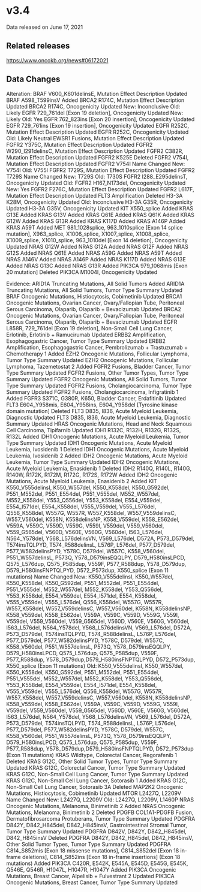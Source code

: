 # v3.4

Data released on June 17, 2021

## Related releases
https://www.oncokb.org/news#06172021

## Data Changes
Alteration:
BRAF V600_K601delinsE, Mutation Effect Description Updated
BRAF A598_T599insV Added
BRCA2 R174C, Mutation Effect Description Updated
BRCA2 R174C, Oncogenicity Updated
	 New: Inconclusive
	 Old: Likely
EGFR 729_761del [Exon 19 deletion], Oncogenicity Updated
	 New: Likely
	 Old: Yes
EGFR 762_823ins [Exon 20 insertion], Oncogenicity Updated
EGFR 729_761ins [Exon 19 insertion], Oncogenicity Updated
EGFR R252C, Mutation Effect Description Updated
EGFR R252C, Oncogenicity Updated
	 Old: Likely Neutral
EWSR1 Fusions, Mutation Effect Description Updated
FGFR2 Y375C, Mutation Effect Description Updated
FGFR2 W290_I291delinsC, Mutation Effect Description Updated
FGFR2 C382R, Mutation Effect Description Updated
FGFR2 K525E Deleted
FGFR2 V754I, Mutation Effect Description Updated
FGFR2 V754I Name Changed
	 New: V754I
	 Old: V755I
FGFR2 T729S, Mutation Effect Description Updated
FGFR2 T729S Name Changed
	 New: T729S
	 Old: T730S
FGFR2 I288_E295delinsT, Oncogenicity Updated
	 Old: 
FGFR2 H167_N173del, Oncogenicity Updated
	 New: Yes
FGFR2 F276C, Mutation Effect Description Updated
FGFR2 L617F, Mutation Effect Description Updated
FLT3 Amplification Deleted
H3-3A K28M, Oncogenicity Updated
	 Old: Inconclusive
H3-3A G35R, Oncogenicity Updated
H3-3A G35V, Oncogenicity Updated
KIT X550_splice Added
KRAS G13E Added
KRAS G13V Added
KRAS Q61E Added
KRAS Q61K Added
KRAS G12W Added
KRAS G13R Added
KRAS K117D Added
KRAS A146P Added
KRAS A59T Added
MET 981_1028splice, 963_1010splice [Exon 14 splice mutation], X963_splice, X1006_splice, X1007_splice, X1008_splice, X1009_splice, X1010_splice, 963_1010del [Exon 14 deletion], Oncogenicity Updated
NRAS G12W Added
NRAS G12A Added
NRAS G12F Added
NRAS G12S Added
NRAS Q61E Added
NRAS A59G Added
NRAS A59T Added
NRAS A146V Added
NRAS A146P Added
NRAS K117D Added
NRAS G13E Added
NRAS G13C Added
NRAS G13R Added
PIK3CA 979_1068mis [Exon 20 mutation] Deleted
PIK3CA M1004I, Oncogenicity Updated

Evidence:
ARID1A Truncating Mutations, All Solid Tumors Added
ARID1A Truncating Mutations, All Solid Tumors, Tumor Type Summary Updated
BRAF Oncogenic Mutations, Histiocytosis, Cobimetinib  Updated
BRCA1 Oncogenic Mutations, Ovarian Cancer, Ovary/Fallopian Tube, Peritoneal Serous Carcinoma, Olaparib, Olaparib + Bevacizumab  Updated
BRCA2 Oncogenic Mutations, Ovarian Cancer, Ovary/Fallopian Tube, Peritoneal Serous Carcinoma, Olaparib, Olaparib + Bevacizumab  Updated
EGFR L858R, 729_761del [Exon 19 deletion], Non-Small Cell Lung Cancer, Erlotinib, Erlotinib + Ramucirumab  Updated
ERBB2 Amplification, Esophagogastric Cancer, Tumor Type Summary Updated
ERBB2 Amplification, Esophagogastric Cancer, Pembrolizumab + Trastuzumab + Chemotherapy 1 Added
EZH2 Oncogenic Mutations, Follicular Lymphoma, Tumor Type Summary Updated
EZH2 Oncogenic Mutations, Follicular Lymphoma, Tazemetostat 2 Added
FGFR2 Fusions, Bladder Cancer, Tumor Type Summary Updated
FGFR2 Fusions, Other Tumor Types, Tumor Type Summary Updated
FGFR2 Oncogenic Mutations, All Solid Tumors, Tumor Type Summary Updated
FGFR2 Fusions, Cholangiocarcinoma, Tumor Type Summary Updated
FGFR2 Fusions, Cholangiocarcinoma, Infigratinib 1 Added
FGFR3 S371C, G380R, K650, Bladder Cancer, Erdafitinib  Updated
FLT3 E604_Y958mis, E604_Y958ins, E604_Y958del [Tyrosine kinase domain mutation] Deleted
FLT3 D835, I836, Acute Myeloid Leukemia, Diagnostic Updated
FLT3 D835, I836, Acute Myeloid Leukemia, Diagnostic Summary Updated
HRAS Oncogenic Mutations, Head and Neck Squamous Cell Carcinoma, Tipifarnib  Updated
IDH1 R132C, R132H, R132G, R132S, R132L Added
IDH1 Oncogenic Mutations, Acute Myeloid Leukemia, Tumor Type Summary Updated
IDH1 Oncogenic Mutations, Acute Myeloid Leukemia, Ivosidenib 1 Deleted
IDH1 Oncogenic Mutations, Acute Myeloid Leukemia, Ivosidenib 2 Added
IDH2 Oncogenic Mutations, Acute Myeloid Leukemia, Tumor Type Summary Updated
IDH2 Oncogenic Mutations, Acute Myeloid Leukemia, Enasidenib 1 Deleted
IDH2 R140Q, R140L, R140G, R140W, R172K, R172M, R172G, R172S, R172W Added
IDH2 Oncogenic Mutations, Acute Myeloid Leukemia, Enasidenib 2 Added
KIT K550_V555delinsI, K550_W557del, K550_K558del, K550_G592del, P551_M552del, P551_E554del, P551_V555del, M552_W557del, M552_K558del, Y553_Q556del, Y553_K558del, E554_V559del, E554_I571del, E554_K558del, V555_V559del, V555_L576del, Q556_K558del, W557G, W557R, W557_K558del, W557_V559delinsC, W557_V560del, K558N, K558delinsNP, K558_V559del, K558_E562del, V559A, V559C, V559D, V559G, V559I, V559del, V559_V560del, V559_G565del, V560D, V560E, V560G, V560del, I563_L576del, N564_Y578del, Y568_L576delinsVN, V569_L576del, D572A, P573_D579del, T574insTQLPYD, T574_R588delinsL, L576P, L576del, P577_D579del, P577_W582delinsPYD, Y578C, D579del, W557C, K558_V560del, P551_W557delinsL, P573Q, Y578_D579insEQQLPY, D579_H580insLPCD, Q575_L576dup, Q575_P585dup, V559F, P577_R588dup, Y578_D579dup, D579_H580insFNPTQLPYD, D572_P573dup, X550_splice  (Exon 11 mutations) Name Changed
	 New: K550_V555delinsI, K550_W557del, K550_K558del, K550_G592del, P551_M552del, P551_E554del, P551_V555del, M552_W557del, M552_K558del, Y553_Q556del, Y553_K558del, E554_V559del, E554_I571del, E554_K558del, V555_V559del, V555_L576del, Q556_K558del, W557G, W557R, W557_K558del, W557_V559delinsC, W557_V560del, K558N, K558delinsNP, K558_V559del, K558_E562del, V559A, V559C, V559D, V559G, V559I, V559del, V559_V560del, V559_G565del, V560D, V560E, V560G, V560del, I563_L576del, N564_Y578del, Y568_L576delinsVN, V569_L576del, D572A, P573_D579del, T574insTQLPYD, T574_R588delinsL, L576P, L576del, P577_D579del, P577_W582delinsPYD, Y578C, D579del, W557C, K558_V560del, P551_W557delinsL, P573Q, Y578_D579insEQQLPY, D579_H580insLPCD, Q575_L576dup, Q575_P585dup, V559F, P577_R588dup, Y578_D579dup,D579_H580insFNPTQLPYD, D572_P573dup, X550_splice  (Exon 11 mutations)
	 Old: K550_V555delinsI, K550_W557del, K550_K558del, K550_G592del, P551_M552del, P551_E554del, P551_V555del, M552_W557del, M552_K558del, Y553_Q556del, Y553_K558del, E554_V559del, E554_I571del, E554_K558del, V555_V559del, V555_L576del, Q556_K558del, W557G, W557R, W557_K558del, W557_V559delinsC, W557_V560del, K558N, K558delinsNP, K558_V559del, K558_E562del, V559A, V559C, V559D, V559G, V559I, V559del, V559_V560del, V559_G565del, V560D, V560E, V560G, V560del, I563_L576del, N564_Y578del, Y568_L576delinsVN, V569_L576del, D572A, P573_D579del, T574insTQLPYD, T574_R588delinsL, L576P, L576del, P577_D579del, P577_W582delinsPYD, Y578C, D579del, W557C, K558_V560del, P551_W557delinsL, P573Q, Y578_D579insEQQLPY, D579_H580insLPCD, Q575_L576dup, Q575_P585dup, V559F, P577_R588dup, Y578_D579dup,D579_H580insFNPTQLPYD, D572_P573dup  (Exon 11 mutations)
KRAS Wildtype, Colorectal Cancer, Regorafenib 1 Deleted
KRAS G12C, Other Solid Tumor Types, Tumor Type Summary Updated
KRAS G12C, Colorectal Cancer, Tumor Type Summary Updated
KRAS G12C, Non-Small Cell Lung Cancer, Tumor Type Summary Updated
KRAS G12C, Non-Small Cell Lung Cancer, Sotorasib 1 Added
KRAS G12C, Non-Small Cell Lung Cancer, Sotorasib 3A Deleted
MAP2K2 Oncogenic Mutations, Histiocytosis, Cobimetinib  Updated
MTOR L2427Q, L2209V Name Changed
	 New: L2427Q, L2209V
	 Old: L2427Q, L2209V, L1460P
NRAS Oncogenic Mutations, Melanoma, Binimetinib 2 Added
NRAS Oncogenic Mutations, Melanoma, Binimetinib 2 Deleted
PDGFB COL1A1-PDGFB Fusion, Dermatofibrosarcoma Protuberans, Tumor Type Summary Updated
PDGFRA D842Y, D842_H845del, D842_H845insV, Gastrointestinal Stromal Tumor, Tumor Type Summary Updated
PDGFRA D842V, D842Y, D842_H845del, D842_H845insV Deleted
PDGFRA D842Y, D842_H845del, D842_H845insV, Other Solid Tumor Types, Tumor Type Summary Updated
PDGFRA C814_S852mis [Exon 18 missense mutations], C814_S852del [Exon 18 in-frame deletions], C814_S852ins [Exon 18 in-frame insertions] (Exon 18 mutations) Added
PIK3CA C420R, E542K, E545A, E545D, E545G, E545K, Q546E, Q546R, H1047L, H1047R, H1047Y Added
PIK3CA Oncogenic Mutations, Breast Cancer, Alpelisib + Fulvestrant 2 Updated
PIK3CA Oncogenic Mutations, Breast Cancer, Tumor Type Summary Updated
